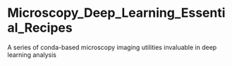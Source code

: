 # Microscopy_Deep_Learning_Essential_Recipes
A series of conda-based microscopy imaging utilities invaluable in deep learning analysis
